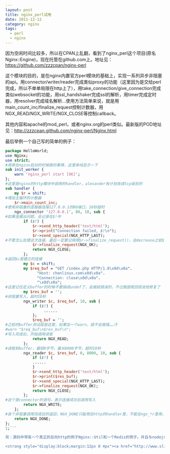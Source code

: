 ```yaml
---
layout: post
title: nginx_perl试用
date: 2011-12-12
category: nginx
tags:
  - perl
  - nginx
---
```


因为空闲时间比较多，所以在CPAN上乱翻，看到了nginx_perl这个项目(原名Nginx::Engine)，现在托管在github.com上。地址见：
<https://github.com/zzzcpan/nginx-perl>

这个模块的目的，是在nginx内置官方perl模块的基础上，实现一系列异步非阻塞的api。用connector/writer/reader完成类似proxy的功能（这里因为是交给perl完成，所以不单单局限在http上了），用take_connection/give_connection完成类似websocket的功能，用ssl_handshaker完成ssl的解析，用timer完成定时器，用resolver完成域名解析…使用方法简单来说，就是用main_count_inc/finalize_request控制计数器，用NGX_READ/NGX_WRITE/NGX_CLOSE等控制callback。

其他内容和apache的mod_perl，或者nginx.org的perl类似。最新版的POD地址见：<http://zzzcpan.github.com/nginx-perl/Nginx.html>

最后举例一个自己写的简单的例子：

```perl
package HelloWorld;
use Nginx;
use strict;
#用来在nginx启动的时候做的事情，这里单纯显示一下
sub init_worker {
    warn 'nginx_perl start [OK]';
};
#这里是nginx的http模块中调用的handler，alexander有计划改成tcp级别的
sub handler {
    my $r = shift;
#增加主循环的计数器
    $r->main_count_inc;
#使用非阻塞的连接器连接127.0.0.1的80端口，10秒超时
    ngx_connector '127.0.0.1', 80, 10, sub {
#如果连接出问题，会记录在$!中
        if ($!) {
            $r->send_http_header('text/html');
            $r->print("Connection failed, $!\n");
            $r->send_special(NGX_HTTP_LAST);
#不管怎么处理这次连接，最后一定要记得用$r->finalize_request()，会decrease之前$r->main_count_inc;里加上的计数。
            $r->finalize_request(NGX_OK);
            return NGX_CLOSE;
        };
#返回$c是建立的连接
        my $c = shift;
        my $req_buf = "GET /index.php HTTP/1.0\x0d\x0a".
              "Host: chenlinux.com\x0d\x0a".
              "Connection: close\x0d\x0a".
              "\x0d\x0a";
#这里记住定义buffer的时候不要搞成undef了，会报段错误的，不过俄国佬回信说他修复了
        my $res_buf = '';
#非阻塞写入，超时10秒
        ngx_writer $c, $req_buf, 10, sub {
            if ($!) {
                 ......
            };
            $req_buf = '';
#之前的buffer测试就是这里，如果加一个warn，就不会报错……汗
#warn "$req_buf\n$res_buf\n";
#写入完成后，开始调用读取
            return NGX_READ;
        };
#读取到buffer，最短0字节，最长8000字节，超时10秒
        ngx_reader $c, $res_buf, 0, 8000, 10, sub {
            if ($!) {
            ......
            }
            $r->send_http_header('text/html');
            $r->print($res_buf);
            $r->send_special(NGX_HTTP_LAST);
            $r->finalize_request(NGX_OK);
            return NGX_CLOSE;
        };
#这个是connector的语句，表示连接成功后调用写入
        return NGX_WRITE;
    };
#各个非阻塞调用完成后的返回，NGX_DONE只能用在http的handler里，不能在ngx_*r里用，里面请用NGX_CLOSE。
    return NGX_DONE;
};
1;```

另：源码中带有一个真正的反向http的例子Nginx::Util和一个Redis的例子。并且与nodejs读取redis的性能做了对比。可以参见~~

<strong style="display:block;margin:12px 0 4px"><a href="http://www.slideshare.net/chenryn/perlnginx" title="Perl在nginx里的应用" target="_blank">Perl在nginx里的应用</a></strong>
